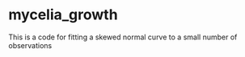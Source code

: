 # mycelia_growth
This is a code for fitting a skewed normal curve to a small number of observations
